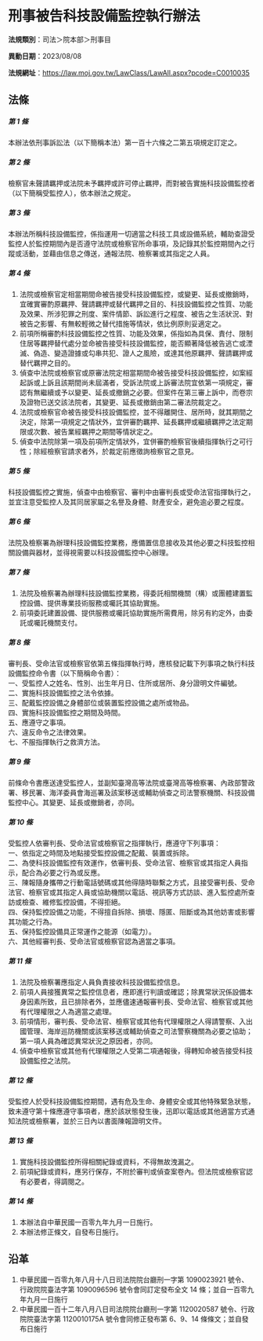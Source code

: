 # 刑事被告科技設備監控執行辦法

**法規類別**：司法＞院本部＞刑事目

**異動日期**：2023/08/08  

**法規網址**：https://law.moj.gov.tw/LawClass/LawAll.aspx?pcode=C0010035





## 法條
##### 第 1 條
本辦法依刑事訴訟法（以下簡稱本法）第一百十六條之二第五項規定訂定之。

##### 第 2 條
檢察官未聲請羈押或法院未予羈押或許可停止羈押，而對被告實施科技設備監控者（以下簡稱受監控人），依本辦法之規定。

##### 第 3 條
本辦法所稱科技設備監控，係指運用一切適當之科技工具或設備系統，輔助查證受監控人於監控期間內是否遵守法院或檢察官所命事項，及記錄其於監控期間內之行蹤或活動，並藉由信息之傳送，通報法院、檢察署或其指定之人員。

##### 第 4 條
1. 法院或檢察官定相當期間命被告接受科技設備監控，或變更、延長或撤銷時，宜確實審酌原羈押、聲請羈押或替代羈押之目的、科技設備監控之性質、功能及效果、所涉犯罪之刑度、案件情節、訴訟進行之程度、被告之生活狀況、對被告之影響、有無較輕微之替代措施等情狀，依比例原則妥適定之。
1. 前項所稱審酌科技設備監控之性質、功能及效果，係指如為具保、責付、限制住居等羈押替代處分並命被告接受科技設備監控，能否顯著降低被告逃亡或湮滅、偽造、變造證據或勾串共犯、證人之風險，或達其他原羈押、聲請羈押或替代羈押之目的。
1. 偵查中法院或檢察官或原審法院定相當期間命被告接受科技設備監控，如案經起訴或上訴且該期間尚未屆滿者，受訴法院或上訴審法院宜依第一項規定，審認有無繼續或予以變更、延長或撤銷之必要。但案件在第三審上訴中，而卷宗及證物已送交該法院者，其變更、延長或撤銷由第二審法院裁定之。
1. 法院或檢察官命被告接受科技設備監控，並不得離開住、居所時，就其期間之決定，除第一項規定之情狀外，宜併審酌羈押、延長羈押或繼續羈押之法定期限或次數、被告業經羈押之期間等情狀定之。
1. 偵查中法院除第一項及前項所定情狀外，宜併審酌檢察官後續指揮執行之可行性；除經檢察官請求者外，於裁定前應徵詢檢察官之意見。

##### 第 5 條
科技設備監控之實施，偵查中由檢察官、審判中由審判長或受命法官指揮執行之，並宜注意受監控人及其同居家屬之名譽及身體、財產安全，避免逾必要之程度。

##### 第 6 條
法院及檢察署為辦理科技設備監控業務，應備置信息接收及其他必要之科技監控相關設備與器材，並得視需要以科技設備監控中心辦理。

##### 第 7 條
1. 法院及檢察署為辦理科技設備監控業務，得委託相關機關（構）或團體建置監控設備、提供專業技術服務或囑託其協助實施。
1. 前項委託建置設備、提供服務或囑託協助實施所需費用，除另有約定外，由委託或囑託機關支付。

##### 第 8 條
審判長、受命法官或檢察官依第五條指揮執行時，應核發記載下列事項之執行科技設備監控命令書（以下簡稱命令書）：  
一、受監控人之姓名、性別、出生年月日、住所或居所、身分證明文件編號。  
二、實施科技設備監控之法令依據。  
三、配戴監控設備之身體部位或裝置監控設備之處所或物品。  
四、實施科技設備監控之期間及時間。  
五、應遵守之事項。  
六、違反命令之法律效果。  
七、不服指揮執行之救濟方法。

##### 第 9 條
前條命令書應送達受監控人，並副知臺灣高等法院或臺灣高等檢察署、內政部警政署、移民署、海洋委員會海巡署及該案移送或輔助偵查之司法警察機關、科技設備監控中心。其變更、延長或撤銷者，亦同。

##### 第 10 條
受監控人依審判長、受命法官或檢察官之指揮執行，應遵守下列事項：  
一、依指定之時間及地點接受監控設備之配戴、裝置或拆除。  
二、為使科技設備監控有效運作，依審判長、受命法官、檢察官或其指定人員指示，配合為必要之行為或反應。  
三、陳報隨身攜帶之行動電話號碼或其他得隨時聯繫之方式，且接受審判長、受命法官、檢察官或其指定人員或協助機關以電話、視訊等方式訪談、進入監控處所查訪或檢查、維修監控設備，不得拒絕。  
四、保持監控設備之功能，不得擅自拆除、損壞、隱匿、阻斷或為其他妨害或影響其功能之行為。  
五、保持監控設備具正常運作之能源（如電力）。  
六、其他經審判長、受命法官或檢察官認為適當之事項。

##### 第 11 條
1. 法院及檢察署應指定人員負責接收科技設備監控信息。
1. 前項人員接獲異常之監控信息者，應即進行判讀或確認；除異常狀況係設備本身因素所致，且已排除者外，並應儘速通報審判長、受命法官、檢察官或其他有代理權限之人為適當之處理。
1. 前項情形，審判長、受命法官、檢察官或其他有代理權限之人得請警察、入出國管理、海岸巡防機關或該案移送或輔助偵查之司法警察機關為必要之協助；第一項人員為確認異常狀況之原因者，亦同。
1. 偵查中檢察官或其他有代理權限之人受第二項通報後，得轉知命被告接受科技設備監控之法院。

##### 第 12 條
受監控人於受科技設備監控期間，遇有危及生命、身體安全或其他特殊緊急狀態，致未遵守第十條應遵守事項者，應於該狀態發生後，迅即以電話或其他適當方式通知法院或檢察署，並於三日內以書面陳報證明文件。

##### 第 13 條
1. 實施科技設備監控所得相關紀錄或資料，不得無故洩漏之。
1. 前項紀錄或資料，應另行保存，不附於審判或偵查案卷內。但法院或檢察官認有必要者，得調閱之。

##### 第 14 條
1. 本辦法自中華民國一百零九年九月一日施行。
1. 本辦法修正條文，自發布日施行。

## 沿革
1. 中華民國一百零九年八月十八日司法院院台廳刑一字第 1090023921 號令、行政院院臺法字第 1090096596 號令會同訂定發布全文 14 條；並自一百零九年九月一日施行
1. 中華民國一百十二年八月八日司法院院台廳刑一字第 1120020587 號令、行政院院臺法字第 1120010175A  號令會同修正發布第 6、9、14 條條文；並自發布日施行
